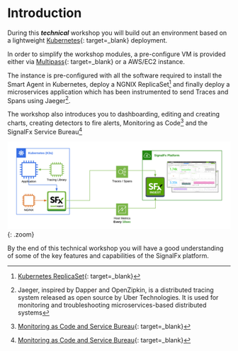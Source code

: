 # Introduction

During this _**technical**_ workshop you will build out an environment based on a lightweight [Kubernetes](https://k3s.io/){: target=_blank} deployment.

In order to simplify the workshop modules, a pre-configure VM is provided either via [Multipass](https://multipass.run){: target=_blank} or a AWS/EC2 instance.

The instance is pre-configured with all the software required to install the Smart Agent in Kubernetes, deploy a NGNIX ReplicaSet[^1] and finally deploy a microservices application which has been instrumented to send Traces and Spans using Jaeger[^2].

The workshop also introduces you to dashboarding, editing and creating charts, creating detectors to fire alerts, Monitoring as Code[^3] and the SignalFx Service Bureau[^3]

![SFx Architecture](../images/smartagent/architecture.png){: .zoom}

By the end of this technical workshop you will have a good understanding of some of the key features and capabilities of the SignalFx platform.

[^1]: [Kubernetes ReplicaSet](https://kubernetes.io/docs/concepts/workloads/controllers/replicaset/){: target=_blank}
[^2]: Jaeger, inspired by Dapper and OpenZipkin, is a distributed tracing system released as open source by Uber Technologies. It is used for monitoring and troubleshooting microservices-based distributed systems
[^3]: [Monitoring as Code and Service Bureau](https://www.splunk.com/en_us/blog/it/monitoring-observability-enterprise-service.html){: target=_blank}
